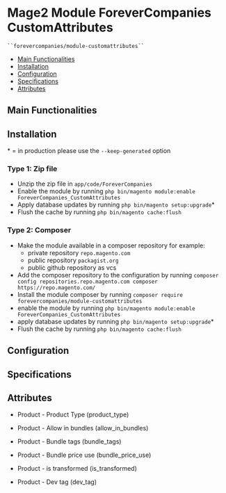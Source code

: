 # Mage2 Module ForeverCompanies CustomAttributes

    ``forevercompanies/module-customattributes``

 - [Main Functionalities](#markdown-header-main-functionalities)
 - [Installation](#markdown-header-installation)
 - [Configuration](#markdown-header-configuration)
 - [Specifications](#markdown-header-specifications)
 - [Attributes](#markdown-header-attributes)


## Main Functionalities


## Installation
\* = in production please use the `--keep-generated` option

### Type 1: Zip file

 - Unzip the zip file in `app/code/ForeverCompanies`
 - Enable the module by running `php bin/magento module:enable ForeverCompanies_CustomAttributes`
 - Apply database updates by running `php bin/magento setup:upgrade`\*
 - Flush the cache by running `php bin/magento cache:flush`

### Type 2: Composer

 - Make the module available in a composer repository for example:
    - private repository `repo.magento.com`
    - public repository `packagist.org`
    - public github repository as vcs
 - Add the composer repository to the configuration by running `composer config repositories.repo.magento.com composer https://repo.magento.com/`
 - Install the module composer by running `composer require forevercompanies/module-customattributes`
 - enable the module by running `php bin/magento module:enable ForeverCompanies_CustomAttributes`
 - apply database updates by running `php bin/magento setup:upgrade`\*
 - Flush the cache by running `php bin/magento cache:flush`


## Configuration




## Specifications




## Attributes

 - Product - Product Type (product_type)

 - Product - Allow in bundles (allow_in_bundles)

 - Product - Bundle tags (bundle_tags)

 - Product - Bundle price use (bundle_price_use)

 - Product - is transformed (is_transformed)

 - Product - Dev tag (dev_tag)

